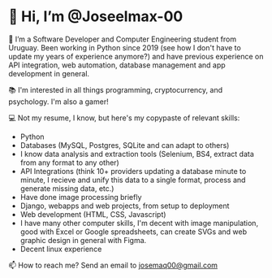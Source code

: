 # 👋 Hi, I’m @Joseelmax-00

👀 I’m a Software Developer and Computer Engineering student from Uruguay. Been working in Python since 2019 
(see how I don't have to update my years of experience anymore?) and have previous experience on API integration, 
web automation, database management and app development in general. 

📚 I'm interested in all things programming, cryptocurrency, and psychology. I'm also a gamer! 

💻 Not my resume, I know, but here's my copypaste of relevant skills:
- Python
- Databases (MySQL, Postgres, SQLite and can adapt to others)
- I know data analysis and extraction tools (Selenium, BS4, extract data from any format to any other)
- API Integrations (think 10+ providers updating a database minute to minute, I recieve and unify this data to a single format, process and generate missing data, etc.)
- Have done image processing briefly
- Django, webapps and web projects, from setup to deployment
- Web development (HTML, CSS, Javascript)
- I have many other computer skills, I'm decent with image manipulation, good with Excel or Google spreadsheets, can create SVGs and web graphic design in general with Figma.
- Decent linux experience

📫 How to reach me? Send an email to josemaq00@gmail.com

<!---
Joseelmax-00/Joseelmax-00 is a ✨ special ✨ repository because its `README.md` (this file) appears on your GitHub profile.
You can click the Preview link to take a look at your changes.
--->
